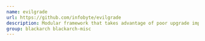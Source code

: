 ```yaml
---
name: evilgrade
url: https://github.com/infobyte/evilgrade
description: Modular framework that takes advantage of poor upgrade implementations by injecting fake updates.
group: blackarch blackarch-misc
---
```


